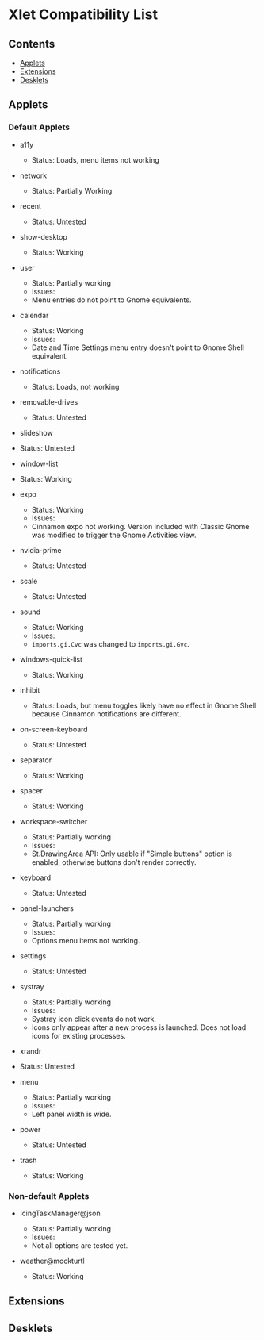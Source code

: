 # Xlet Compatibility List

## Contents
- [Applets](#applets)
- [Extensions](#extensions)
- [Desklets](#desklets)

## Applets

### Default Applets

* a11y
  *  Status: Loads, menu items not working

* network
  *  Status: Partially Working

* recent
  *  Status: Untested

* show-desktop
  *  Status: Working

* user
  *  Status: Partially working
  *  Issues:
    *  Menu entries do not point to Gnome equivalents.

* calendar
  *  Status: Working
  *  Issues:
    *  Date and Time Settings menu entry doesn't point to Gnome Shell equivalent.

* notifications
  *  Status: Loads, not working

* removable-drives
  *  Status: Untested

* slideshow
*  Status: Untested

* window-list
*  Status: Working

* expo
  *  Status: Working
  *  Issues:
    *  Cinnamon expo not working. Version included with Classic Gnome was modified to trigger the Gnome Activities view.

* nvidia-prime
  *  Status: Untested

* scale
  *  Status: Untested

* sound
  *  Status: Working
    *  Issues:
    *  ```imports.gi.Cvc``` was changed to ```imports.gi.Gvc```.

* windows-quick-list
  *  Status: Working

* inhibit
  *  Status: Loads, but menu toggles likely have no effect in Gnome Shell because Cinnamon notifications are different.

* on-screen-keyboard
  *  Status: Untested

* separator
  *  Status: Working

* spacer
  *  Status: Working

* workspace-switcher
  *  Status: Partially working
  *  Issues:
    *  St.DrawingArea API: Only usable if "Simple buttons" option is enabled, otherwise buttons don't render correctly.

* keyboard
  *  Status: Untested

* panel-launchers
  *  Status: Partially working
  *  Issues:
    *  Options menu items not working.

* settings
  *  Status: Untested

* systray
  *  Status: Partially working
  *  Issues:
    *  Systray icon click events do not work.
    *  Icons only appear after a new process is launched. Does not load icons for existing processes.

* xrandr
*  Status: Untested

* menu
  *  Status: Partially working
  *  Issues:
    *  Left panel width is wide.

* power
  *  Status: Untested

* trash
  *  Status: Working

### Non-default Applets

* IcingTaskManager@json
  *  Status: Partially working
  *  Issues: 
    *  Not all options are tested yet.

* weather@mockturtl
  *  Status: Working

## Extensions

## Desklets